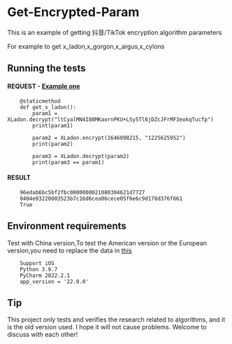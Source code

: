 # Get-Encrypted-Param

This is an example of getting 抖音/TikTok encryption algorithm parameters

For example to get x_ladon,x_gorgon,x_argus,x_cylons

## Running the tests
#### REQUEST - [Example one](demo/get_param.py)
        @staticmethod
        def get_x_ladon():
            param1 = XLadon.decrypt("ltCyalMN4I88MKaornPKU+LSy5Tl6jDZcJFrMF3eokqTucfp")
            print(param1)

            param2 = XLadon.encrypt(1646098215, "1225625952")
            print(param2)

            param3 = XLadon.decrypt(param2)
            print(param3 == param1)
#### RESULT
        96edab6bc5bf2fbc0000000021080304621d7727
        8404e03220003523b7c16d6cea06cece05f6e6c9d178d376f661
        True

## Environment requirements

Test with China version,To test the American version or the European version,you need to replace the data in [this](demo/bean/device_info.py) 

        Support iOS
        Python 3.9.7
        PyCharm 2022.2.1
        app_version = '22.0.0'

## Tip

This project only tests and verifies the research related to algorithms, and it is the old version used. I hope it will not cause problems. Welcome to discuss with each other!

